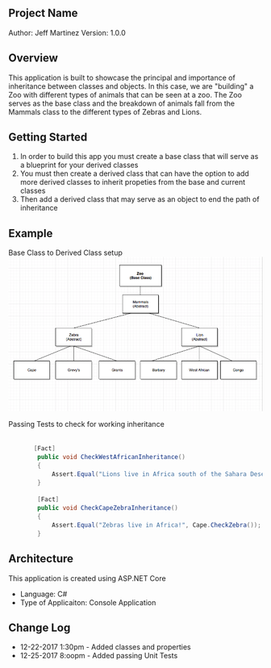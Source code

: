 ## Project Name
Author: Jeff Martinez
Version: 1.0.0 

## Overview
This application is built to showcase the principal and importance of inheritance between classes and objects.  In this case, we are "building" a Zoo with different types of animals that can be seen at a zoo.  The Zoo serves as the base class and the breakdown of animals fall from the Mammals class to the different types of Zebras and Lions.  

## Getting Started
1. In order to build this app you must create a base class that will serve as a blueprint for your derived classes
2. You must then create a derived class that can have the option to add more derived classes to inherit propeties from the base and current classes
3. Then add a derived class that may serve as an object to end the path of inheritance

## Example
Base Class to Derived Class setup
![Alt text](Zoo-Diagram.png?raw=true "Optional Title")

Passing Tests to check for working inheritance
```c#

       [Fact]
        public void CheckWestAfricanInheritance()
        {
            Assert.Equal("Lions live in Africa south of the Sahara Desert", WestAfrican.CheckLion());
        }

        [Fact]
        public void CheckCapeZebraInheritance()
        {
            Assert.Equal("Zebras live in Africa!", Cape.CheckZebra());
        }
```

## Architecture
This application is created using ASP.NET Core
- Language: C# 
- Type of Applicaiton: Console Application 

## Change Log
- 12-22-2017 1:30pm - Added classes and properties
- 12-25-2017 8:oopm - Added passing Unit Tests

